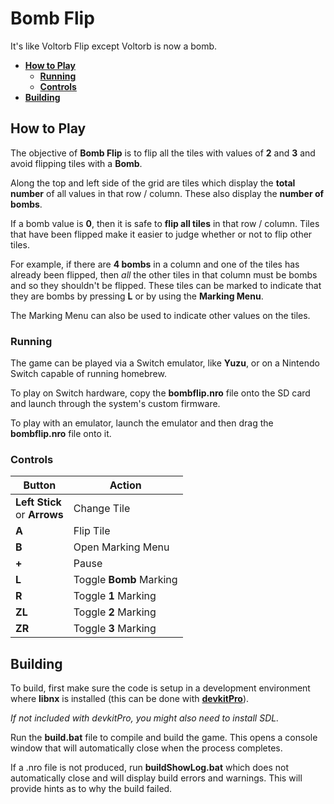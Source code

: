 # Bomb Flip
It's like Voltorb Flip except Voltorb is now a bomb.

- [**How to Play**](#how-to-play) 
    - [**Running**](#running)
    - [**Controls**](#controls)
- [**Building**](#building)

## How to Play
The objective of **Bomb Flip** is to flip all the tiles with values of **2** and **3**
and avoid flipping tiles with a **Bomb**.

Along the top and left side of the grid are tiles which display the **total number**
of all values in that row / column. These also display the **number of bombs**.

If a bomb value is **0**, then it is safe to **flip all tiles** in that row / column.
Tiles that have been flipped make it easier to judge whether or not to flip
other tiles.

For example, if there are **4 bombs** in a column and one of the tiles has
already been flipped, then *all* the other tiles in that column must be bombs
and so they shouldn't be flipped. These tiles can be marked to indicate
that they are bombs by pressing **L** or by using the **Marking Menu**.

The Marking Menu can also be used to indicate other values on the tiles.

### Running
The game can be played via a Switch emulator, like **Yuzu**, or on a Nintendo
Switch capable of running homebrew.

To play on Switch hardware, copy the **bombflip.nro** file onto the SD card
and launch through the system's custom firmware.

To play with an emulator, launch the emulator and then drag the **bombflip.nro**
file onto it.

### Controls

| Button | Action |
| --- | --- |
| **Left Stick**<br>or **Arrows** | Change Tile |
| **A** | Flip Tile |
| **B** | Open Marking Menu |
| **+** | Pause |
| **L** | Toggle **Bomb** Marking |
| **R** | Toggle **1** Marking |
| **ZL** | Toggle **2** Marking |
| **ZR** | Toggle **3** Marking |

## Building
To build, first make sure the code is setup in a development
environment where **libnx** is installed (this can be done with
[**devkitPro**](https://devkitpro.org/wiki/Getting_Started)).

*If not included with devkitPro, you might also need to install SDL.*

Run the **build.bat** file to compile and build the game. This
opens a console window that will automatically close when the process
completes.

If a .nro file is not produced, run **buildShowLog.bat** which does not
automatically close and will display build errors and warnings. This
will provide hints as to why the build failed.